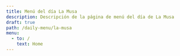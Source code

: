 ```yaml
---
title: Menú del día La Musa
description: Descripción de la página de menú del día de La Musa
draft: true
path: /daily-menu/la-musa
menu:
  - to: /
    text: Home
---
```

